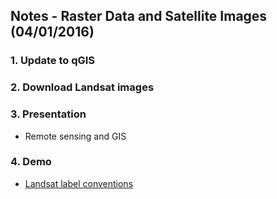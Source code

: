 ## Notes - Raster Data and Satellite Images (04/01/2016)

### 1. Update to qGIS

### 2. Download Landsat images

### 3. Presentation
* Remote sensing and GIS

### 4. Demo
* [Landsat label conventions](http://landsat.usgs.gov/naming_conventions_scene_identifiers.php)